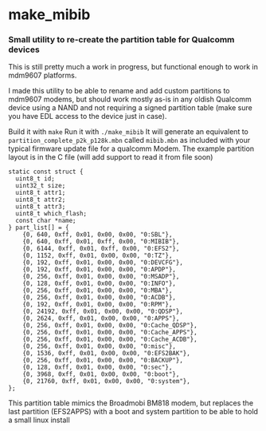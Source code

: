 # make_mibib
### Small utility to re-create the partition table for Qualcomm devices

This is still pretty much a work in progress, but functional enough to work in mdm9607 platforms.

I made this utility to be able to rename and add custom partitions to mdm9607 modems, but should work mostly as-is in any oldish Qualcomm device using a NAND and not requiring a signed partition table (make sure you have EDL access to the device just in case).

Build it with `make`
Run it with `./make_mibib`
It will generate an equivalent to `partition_complete_p2k_p128k.mbn` called `mibib.mbn` as included with your typical firmware update file for a qualcomm Modem.
The example partition layout is in the C file (will add support to read it from file soon)
```
static const struct {
  uint8_t id;
  uint32_t size;
  uint8_t attr1;
  uint8_t attr2;
  uint8_t attr3;
  uint8_t which_flash;
  const char *name;
} part_list[] = {
    {0, 640, 0xff, 0x01, 0x00, 0x00, "0:SBL"},
    {0, 640, 0xff, 0x01, 0xff, 0x00, "0:MIBIB"},
    {0, 6144, 0xff, 0x01, 0xff, 0x00, "0:EFS2"},
    {0, 1152, 0xff, 0x01, 0x00, 0x00, "0:TZ"},
    {0, 192, 0xff, 0x01, 0x00, 0x00, "0:DEVCFG"},
    {0, 192, 0xff, 0x01, 0x00, 0x00, "0:APDP"},
    {0, 256, 0xff, 0x01, 0x00, 0x00, "0:MSADP"},
    {0, 128, 0xff, 0x01, 0x00, 0x00, "0:INFO"},
    {0, 256, 0xff, 0x01, 0x00, 0x00, "0:MBA"},
    {0, 256, 0xff, 0x01, 0x00, 0x00, "0:ACDB"},
    {0, 192, 0xff, 0x01, 0x00, 0x00, "0:RPM"},
    {0, 24192, 0xff, 0x01, 0x00, 0x00, "0:QDSP"},
    {0, 2624, 0xff, 0x01, 0x00, 0x00, "0:APPS"},
    {0, 256, 0xff, 0x01, 0x00, 0x00, "0:Cache_QDSP"},
    {0, 256, 0xff, 0x01, 0x00, 0x00, "0:Cache_APPS"},
    {0, 256, 0xff, 0x01, 0x00, 0x00, "0:Cache_ACDB"},
    {0, 256, 0xff, 0x01, 0x00, 0x00, "0:misc"},
    {0, 1536, 0xff, 0x01, 0x00, 0x00, "0:EFS2BAK"},
    {0, 256, 0xff, 0x01, 0x00, 0x00, "0:BACKUP"},
    {0, 128, 0xff, 0x01, 0x00, 0x00, "0:sec"},
    {0, 3968, 0xff, 0x01, 0x00, 0x00, "0:boot"},
    {0, 21760, 0xff, 0x01, 0x00, 0x00, "0:system"},
};
```

This partition table mimics the Broadmobi BM818 modem, but replaces the last partition (EFS2APPS) with a boot and system partition to be able to hold a small linux install